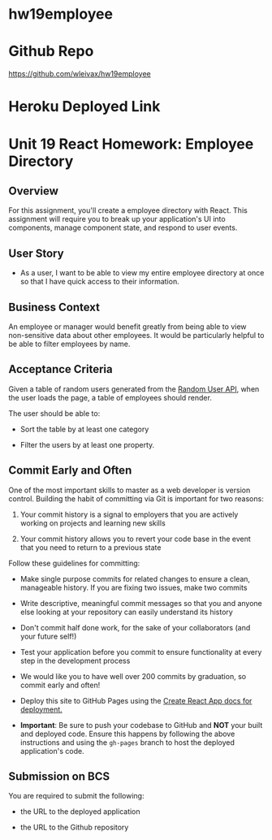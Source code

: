 # hw19employee

# Github Repo
https://github.com/wleivax/hw19employee

# Heroku Deployed Link


# Unit 19 React Homework: Employee Directory

## Overview

For this assignment, you'll create a employee directory with React. This assignment will require you to break up your application's UI into components, manage component state, and respond to user events.

## User Story

* As a user, I want to be able to view my entire employee directory at once so that I have quick access to their information.

## Business Context

An employee or manager would benefit greatly from being able to view non-sensitive data about other employees. It would be particularly helpful to be able to filter employees by name.

## Acceptance Criteria

Given a table of random users generated from the [Random User API](https://randomuser.me/), when the user loads the page, a table of employees should render. 

The user should be able to:

  * Sort the table by at least one category

  * Filter the users by at least one property.

## Commit Early and Often

One of the most important skills to master as a web developer is version control. Building the habit of committing via Git is important for two reasons:

1. Your commit history is a signal to employers that you are actively working on projects and learning new skills

2. Your commit history allows you to revert your code base in the event that you need to return to a previous state

Follow these guidelines for committing:

* Make single purpose commits for related changes to ensure a clean, manageable history. If you are fixing two issues, make two commits

* Write descriptive, meaningful commit messages so that you and anyone else looking at your repository can easily understand its history

* Don't commit half done work, for the sake of your collaborators (and your future self!)

* Test your application before you commit to ensure functionality at every step in the development process

* We would like you to have well over 200 commits by graduation, so commit early and often!

* Deploy this site to GitHub Pages using the [Create React App docs for deployment.](https://create-react-app.dev/docs/deployment/#github-pages)

* **Important**: Be sure to push your codebase to GitHub and **NOT** your built and deployed code. Ensure this happens by following the above instructions and using the `gh-pages` branch to host the deployed application's code.

## Submission on BCS

You are required to submit the following:

* the URL to the deployed application

* the URL to the Github repository

